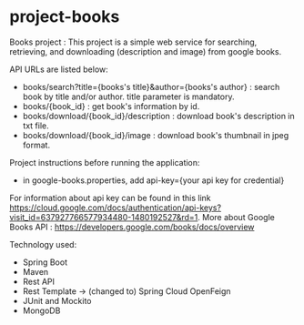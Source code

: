 # project-books
Books project : 
This project is a simple web service for searching, retrieving, and downloading (description and image) from google books.

API URLs are listed below:
- books/search?title={books's title}&author={books's author} : search book by title and/or author. title parameter is mandatory. 
- books/{book_id} : get book's information by id.
- books/download/{book_id}/description : download book's description in txt file.
- books/download/{book_id}/image : download book's thumbnail in jpeg format.

Project instructions before running the application:
- in google-books.properties, add api-key={your api key for credential}

For information about api key can be found in this link https://cloud.google.com/docs/authentication/api-keys?visit_id=637927766577934480-1480192527&rd=1.
More about Google Books API : https://developers.google.com/books/docs/overview

Technology used:
- Spring Boot
- Maven
- Rest API
- Rest Template -> (changed to) Spring Cloud OpenFeign
- JUnit and Mockito
- MongoDB
